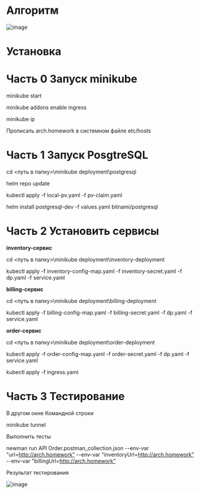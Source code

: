 # Алгоритм

![image](https://github.com/YuliyaNemchaninova/Order/assets/47818848/2532e0fb-c5de-46a2-856a-aae4518e5a81)


# **Установка**

# Часть 0 Запуск minikube

minikube start

minikube addons enable ingress

minikube ip

Прописать <ip> arch.homework в системном файле etc/hosts

# Часть 1 Запуск **PosgtreSQL**

cd <путь в папку>\minikube deployment\postgresql

helm repo update

kubectl apply -f local-pv.yaml -f pv-claim.yaml

helm install postgresql-dev -f values.yaml bitnami/postgresql

# Часть 2 У**становить сервисы**

**inventory-сервис**

cd <путь в папку>\minikube deployment\inventory-deployment

kubectl apply -f inventory-config-map.yaml -f inventory-secret.yaml -f dp.yaml -f service.yaml

**billing-сервис**

cd <путь в папку>\minikube deployment\billing-deployment

kubectl apply -f billing-config-map.yaml -f billing-secret.yaml -f dp.yaml -f service.yaml

**order-сервис**

cd <путь в папку>\minikube deployment\order-deployment

kubectl apply -f order-config-map.yaml -f order-secret.yaml -f dp.yaml -f service.yaml

kubectl apply -f ingress.yaml

# Часть 3 Тестирование

В другом окне Командной строки

minikube tunnel

Выполнить тесты

newman run API Order.postman_collection.json --env-var "url=http://arch.homework” --env-var "inventoryUrl=http://arch.homework” --env-var "billingUrl=http://arch.homework”

Результат тестирования

![image](https://github.com/YuliyaNemchaninova/Order/assets/47818848/b45a87f8-ae6e-4a11-b739-ad9e1bb72b4e)
